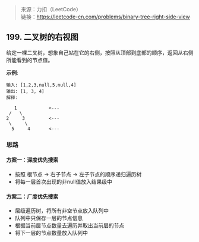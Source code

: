 > 来源：力扣（LeetCode）  
  链接：https://leetcode-cn.com/problems/binary-tree-right-side-view

## 199. 二叉树的右视图
给定一棵二叉树，想象自己站在它的右侧，按照从顶部到底部的顺序，返回从右侧所能看到的节点值。

**示例**:
```
输入: [1,2,3,null,5,null,4]
输出: [1, 3, 4]
解释:

   1            <---
 /   \
2     3         <---
 \     \
  5     4       <---
```

### 思路
#### 方案一：深度优先搜索
* 按照 根节点 -> 右子节点 -> 左子节点的顺序递归遍历树
* 将每一层首次出现的非null值放入结果级中

#### 方案二：广度优先搜索
* 层级遍历树，将所有非空节点放入队列中
* 队列中只保存一层的节点信息
* 根据当前层节点数量去遍历并取出当前层的节点
* 将下一层的节点数量放入队列中